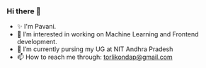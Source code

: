 ### Hi there 👋

<!--
**Pavani-07/Pavani-07** is a ✨ _special_ ✨ repository because its `README.md` (this file) appears on your GitHub profile.

Here are some ideas to get you started:
-->
- ✨ I'm Pavani.
- 🔭 I’m interested in working on Machine Learning and Frontend development.
- 🌱 I’m currently pursing my UG at NIT Andhra Pradesh
- 📫 How to reach me through: torlikondap@gmail.com

 <!--
- 👯 I’m looking to collaborate on ...
- 🤔 I’m looking for help with ...
- 💬 Ask me about ...
- 😄 Pronouns: ...
- ⚡ Fun fact: ...
-->
